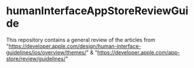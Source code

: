 # humanInterfaceAppStoreReviewGuide
This repository contains a general review of the articles from "https://developer.apple.com/design/human-interface-guidelines/ios/overview/themes/" &amp; "https://developer.apple.com/app-store/review/guidelines/"
